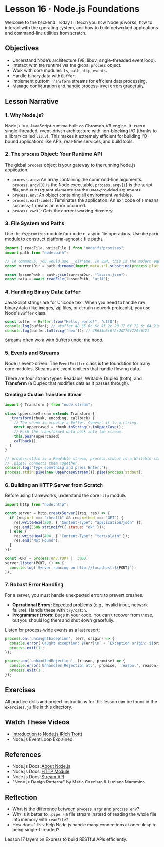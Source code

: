 # Lesson 16 · Node.js Foundations

Welcome to the backend. Today I’ll teach you how Node.js works, how to interact with the operating system, and how to build networked applications and command-line utilities from scratch.

## Objectives
- Understand Node’s architecture (V8, libuv, single-threaded event loop).
- Interact with the runtime via the global `process` object.
- Work with core modules: `fs`, `path`, `http`, `events`.
- Handle binary data with `Buffer`.
- Implement custom `Transform` streams for efficient data processing.
- Manage configuration and handle process-level errors gracefully.

## Lesson Narrative

### 1. Why Node.js?
Node.js is a JavaScript runtime built on Chrome's V8 engine. It uses a single-threaded, event-driven architecture with non-blocking I/O (thanks to a library called `libuv`). This makes it extremely efficient for building I/O-bound applications like APIs, real-time services, and build tools.

### 2. The `process` Object: Your Runtime API
The global `process` object is your gateway to the running Node.js application.
- `process.argv`: An array containing the command-line arguments. `process.argv[0]` is the Node executable, `process.argv[1]` is the script file, and subsequent elements are the user-provided arguments.
- `process.env`: An object containing all environment variables.
- `process.exit(code)`: Terminates the application. An exit code of `0` means success; `1` means an error occurred.
- `process.cwd()`: Gets the current working directory.

### 3. File System and Paths
Use the `fs/promises` module for modern, async file operations. Use the `path` module to construct platform-agnostic file paths.

```javascript
import { readFile, writeFile } from "node:fs/promises";
import path from "node:path";

// In CommonJS, you would use __dirname. In ESM, this is the modern equivalent.
const currentDir = path.dirname(import.meta.url.substring(process.platform === 'win32' ? 8 : 7));

const lessonPath = path.join(currentDir, "lesson.json");
const data = await readFile(lessonPath, "utf8");
```

### 4. Handling Binary Data: `Buffer`
JavaScript strings are for Unicode text. When you need to handle raw binary data (like images, zip files, or certain network protocols), you use Node's `Buffer` class.

```javascript
const buffer = Buffer.from("Hello, world!", "utf8");
console.log(buffer); // <Buffer 48 65 6c 6c 6f 2c 20 77 6f 72 6c 64 21>
console.log(buffer.toString('hex')); // 48656c6c6f2c20776f726c6421
```
Streams often work with Buffers under the hood.

### 5. Events and Streams
Node is event-driven. The `EventEmitter` class is the foundation for many core modules. Streams are event emitters that handle flowing data.

There are four stream types: Readable, Writable, Duplex (both), and **Transform** (a Duplex that modifies data as it passes through).

#### Creating a Custom Transform Stream
```javascript
import { Transform } from "node:stream";

class UppercaseStream extends Transform {
  _transform(chunk, encoding, callback) {
    // The chunk is usually a Buffer. Convert it to a string.
    const uppercased = chunk.toString().toUpperCase();
    // Push the transformed data back into the stream.
    this.push(uppercased);
    callback();
  }
}

// process.stdin is a Readable stream, process.stdout is a Writable stream.
// .pipe() connects them together.
console.log("Type something and press Enter:");
process.stdin.pipe(new UppercaseStream()).pipe(process.stdout);
```

### 6. Building an HTTP Server from Scratch
Before using frameworks, understand the core `http` module.

```javascript
import http from "node:http";

const server = http.createServer((req, res) => {
  if (req.url === "/health" && req.method === "GET") {
    res.writeHead(200, { "Content-Type": "application/json" });
    res.end(JSON.stringify({ status: "ok" }));
  } else {
    res.writeHead(404, { "Content-Type": "text/plain" });
    res.end("Not Found");
  }
});

const PORT = process.env.PORT || 3000;
server.listen(PORT, () => {
  console.log(`Server running on http://localhost:${PORT}`);
});
```

### 7. Robust Error Handling
For a server, you must handle unexpected errors to prevent crashes.
- **Operational Errors:** Expected problems (e.g., invalid input, network failure). Handle these with `try/catch`.
- **Programmer Errors:** Bugs in your code. You can't recover from these, but you should log them and shut down gracefully.

Listen for process-wide events as a last resort:
```javascript
process.on('uncaughtException', (err, origin) => {
  console.error(`Caught exception: ${err}\n` + `Exception origin: ${origin}`);
  process.exit(1);
});

process.on('unhandledRejection', (reason, promise) => {
  console.error('Unhandled Rejection at:', promise, 'reason:', reason);
  process.exit(1);
});
```

## Exercises

All practice drills and project instructions for this lesson can be found in the `exercises.js` file in this directory.

## Watch These Videos
- [Introduction to Node.js (Rich Trott)](https://www.youtube.com/watch?v=TlB_eWDSMt4)
- [Node.js Event Loop Explained](https://www.youtube.com/watch?v=PNa9OMajw9w)

## References
- Node.js Docs: [About Node.js](https://nodejs.org/en/about)
- Node.js Docs: [HTTP Module](https://nodejs.org/api/http.html)
- Node.js Docs: [Stream API](https://nodejs.org/api/stream.html)
- "Node.js Design Patterns" by Mario Casciaro & Luciano Mammino

## Reflection
- What is the difference between `process.argv` and `process.env`?
- Why is it better to `.pipe()` a file stream instead of reading the whole file into memory with `readFile`?
- How does `libuv` help Node.js handle many connections at once despite being single-threaded?

Lesson 17 layers on Express to build RESTful APIs efficiently.
